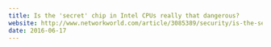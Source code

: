 ```yaml
---
title: Is the 'secret' chip in Intel CPUs really that dangerous?
website: http://www.networkworld.com/article/3085389/security/is-the-secret-chip-in-intel-cpus-really-that-dangerous.html
date: 2016-06-17
---
```

